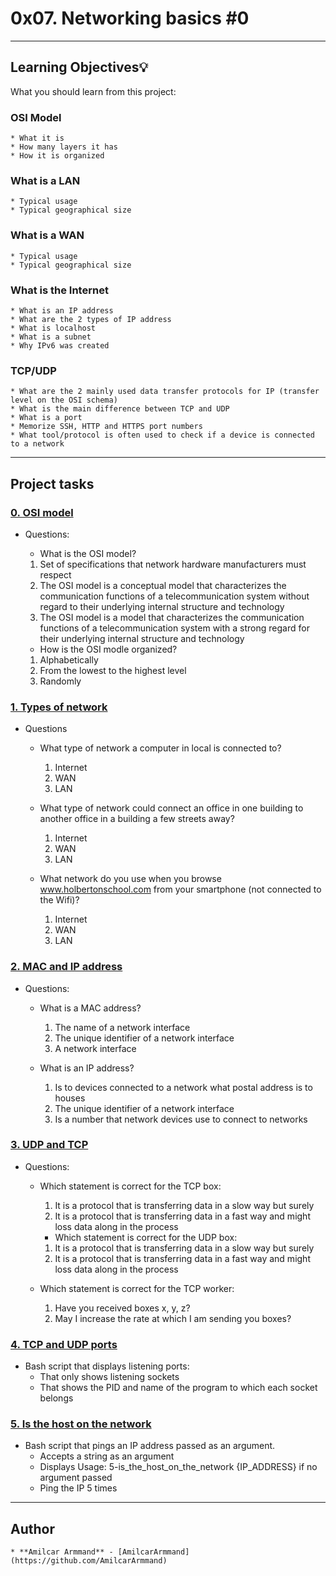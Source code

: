 # 0x07. Networking basics #0

---
## Learning Objectives:bulb:
What you should learn from this project:

### OSI Model

	* What it is
	* How many layers it has
	* How it is organized

### What is a LAN

    * Typical usage
    * Typical geographical size

### What is a WAN

    * Typical usage
    * Typical geographical size

### What is the Internet

    * What is an IP address
    * What are the 2 types of IP address
    * What is localhost
    * What is a subnet
    * Why IPv6 was created

### TCP/UDP

    * What are the 2 mainly used data transfer protocols for IP (transfer level on the OSI schema)
    * What is the main difference between TCP and UDP
    * What is a port
    * Memorize SSH, HTTP and HTTPS port numbers
    * What tool/protocol is often used to check if a device is connected to a network

---
## Project tasks


### [0. OSI model](./0-OSI_model)
* Questions:
  * What is the OSI model?
  1. Set of specifications that network hardware manufacturers must respect
  2. The OSI model is a conceptual model that characterizes the communication functions of a telecommunication system without regard to their underlying internal structure and technology
  3. The OSI model is a model that characterizes the communication functions of a telecommunication system with a strong regard for their underlying internal structure and technology

  * How is the OSI modle organized?
  1. Alphabetically
  2. From the lowest to the highest level
  3. Randomly

### [1. Types of network](./1-types_of_network)
* Questions
	* What type of network a computer in local is connected to?
		1. Internet
		2. WAN
		3. LAN

	* What type of network could connect an office in one building to another office in a building a few streets away?
		1. Internet
		2. WAN
		3. LAN

	* What network do you use when you browse www.holbertonschool.com from your smartphone (not connected to the Wifi)?
		1. Internet
		2. WAN
		3. LAN

### [2. MAC and IP address](./2-MAC_and_IP_address)
* Questions:
  * What is a MAC address?
	1. The name of a network interface
	2. The unique identifier of a network interface
	3. A network interface

  * What is an IP address?
	1. Is to devices connected to a network what postal address is to houses
	2. The unique identifier of a network interface
	3. Is a number that network devices use to connect to networks

### [3. UDP and TCP](./3-UDP_and_TCP)
* Questions:
  * Which statement is correct for the TCP box:
	1. It is a protocol that is transferring data in a slow way but surely
	2. It is a protocol that is transferring data in a fast way and might loss data along in the process

	* Which statement is correct for the UDP box:
	1. It is a protocol that is transferring data in a slow way but surely
	2. It is a protocol that is transferring data in a fast way and might loss data along in the process
   * Which statement is correct for the TCP worker:
	 1. Have you received boxes x, y, z?
	 2. May I increase the rate at which I am sending you boxes?


### [4. TCP and UDP ports](./4-TCP_and_UDP_ports)
* Bash script that displays listening ports:
  - That only shows listening sockets
  - That shows the PID and name of the program to which each socket belongs


### [5. Is the host on the network](./5-is_the_host_on_the_network)
* Bash script that pings an IP address passed as an argument.
  - Accepts a string as an argument
  - Displays Usage: 5-is_the_host_on_the_network {IP_ADDRESS} if no argument passed
  - Ping the IP 5 times

---

## Author
	* **Amilcar Armmand** - [AmilcarArmmand](https://github.com/AmilcarArmmand)
